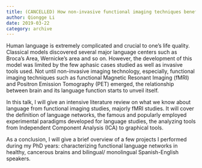 ```yaml
---
title: (CANCELLED) How non-invasive functional imaging techniques benefit the research in human’s language system?
author: Qiongge Li
date: 2019-03-22
category: archive
---
```


Human language is extremely complicated and crucial to one’s life quality. Classical models discovered several major language centers such as Broca’s Area, Wernicke’s area and so on. However, the development of this model was limited by the few aphasic cases studied as well as invasive tools used. Not until non-invasive imaging technology, especially, functional imaging techniques such as functional Magnetic Resonant Imaging (fMRI) and Positron Emission Tomography (PET) emerged, the relationship between brain and its language function starts to unveil itself.

In this talk, I will give an intensive literature review on what we know about language from functional imaging studies, majorly fMRI studies. It will cover the definition of language networks, the famous and popularly employed experimental paradigms developed for language studies, the analyzing tools from Independent Component Analysis (ICA) to graphical tools.

As a conclusion, I will give a brief overview of a few projects I performed during my PhD years: characterizing functional language networks in healthy, cancerous brains and bilingual/ monolingual Spanish-English speakers. 
